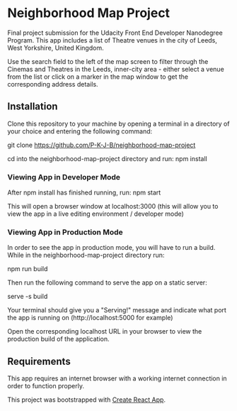 # Neighborhood Map Project

Final project submission for the Udacity Front End Developer Nanodegree Program. This app includes a list of Theatre venues in the city of Leeds, West Yorkshire, United Kingdom.

Use the search field to the left of the map screen to filter through the Cinemas and Theatres in the Leeds, inner-city area - either select a venue from the list or click on a marker in the map window to get the corresponding address details.

## Installation

Clone this repository to your machine by opening a terminal in a directory of your choice and entering the following command:

git clone https://github.com/P-K-J-B/neighborhood-map-project

cd into the neighborhood-map-project directory and run: npm install

### Viewing App in Developer Mode

After npm install has finished running, run: npm start

This will open a browser window at localhost:3000 (this will allow you to view the app in a live editing environment / developer mode)

### Viewing App in Production Mode

In order to see the app in production mode, you will have to run a build. While in the neighborhood-map-project directory run: 

npm run build

Then run the following command to serve the app on a static server:

serve -s build

Your terminal should give you a "Serving!" message and indicate what port the app is running on (http://localhost:5000 for example)

Open the corresponding localhost URL in your browser to view the production build of the application.

## Requirements

This app requires an internet browser with a working internet connection in order to function properly.

This project was bootstrapped with [Create React App](https://github.com/facebook/create-react-app).